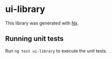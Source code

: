 # ui-library

This library was generated with [Nx](https://nx.dev).

## Running unit tests

Run `ng test ui-library` to execute the unit tests.
